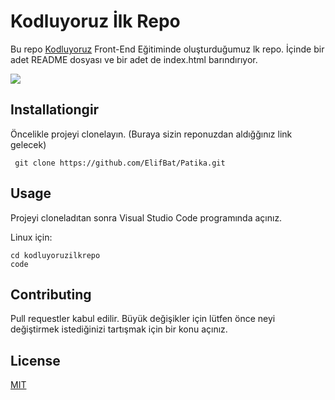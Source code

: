 # Kodluyoruz İlk Repo

Bu repo [Kodluyoruz](https://www.kodluyoruz.org/) Front-End Eğitiminde oluşturduğumuz lk repo. İçinde bir adet README dosyası ve bir adet de index.html barındırıyor.

![](kodluyoruz.png)

## Installationgir

Öncelikle projeyi clonelayın. (Buraya sizin reponuzdan aldığğınız link gelecek)

` git clone https://github.com/ElifBat/Patika.git`

## Usage

Projeyi cloneladıtan sonra Visual Studio Code programında açınız.

Linux için:

```
cd kodluyoruzilkrepo
code
```

## Contributing

Pull requestler kabul edilir. Büyük değişikler için lütfen önce neyi değiştirmek istediğinizi tartışmak için bir konu açınız.

## License

[MIT](https://choosealicense.com/licenses/mit/)